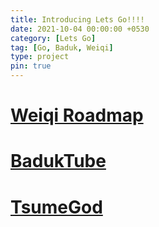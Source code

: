 ```yaml
---
title: Introducing Lets Go!!!!
date: 2021-10-04 00:00:00 +0530
category: [Lets Go]
tag: [Go, Baduk, Weiqi]
type: project 
pin: true
---
```


# [Weiqi Roadmap](/project/weiqi-roadmap/)

# [BadukTube](/project/baduktube/)

# [TsumeGod](/project/tsumegod/)

